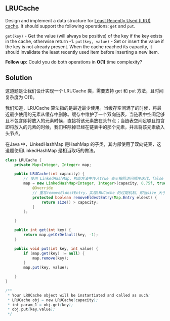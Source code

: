 ## LRUCache

Design and implement a data structure for [Least Recently Used (LRU) cache](https://en.wikipedia.org/wiki/Cache_replacement_policies#LRU). It should support the following operations: `get` and `put`.

`get(key)` - Get the value (will always be positive) of the key if the key exists in the cache, otherwise return -1.
`put(key, value)` - Set or insert the value if the key is not already present. When the cache reached its capacity, it should invalidate the least recently used item before inserting a new item.

**Follow up:**
Could you do both operations in **O(1)** time complexity?

## Solution

这道题是让我们设计实现一个 LRUCache 类，需要支持 get 和 put 方法，且时间复杂度为 O(1)。

我们知道，LRUCache 算法指的是最近最少使用。当缓存空间满了的时候，将最近最少使用的元素从缓存中删除。缓存中维护了一个双向链表，当链表中空间足够且不包含即将放入的元素时候，直接将该元素放在头节点；当链表空间足够且饱含即将放入的元素的时候，我们移除掉已经在链表中的那个元素，并且将该元素放入头节点。

在Java 中，LinkedHashMap 是HashMap 的子类，其内部使用了双向链表，这道题使用LinkedHashMap 是相当取巧的做法。

```java
class LRUCache {
    private Map<Integer, Integer> map;

    public LRUCache(int capacity) {
        // 使用 LinkedHashMap，构造方法中传入true 表示按照访问顺序迭代，false 表示按照插入顺序迭代
        map = new LinkedHashMap<Integer, Integer>(capacity, 0.75f, true) {
            @Override
            // 重写removeEldestEntry，实现LRUCache 的过期机制，即当size 大于cache 的size 时候自动删   除最近最少使用的元素
            protected boolean removeEldestEntry(Map.Entry eldest) {
                return size() > capacity;
            }
        };

    }

    public int get(int key) {
        return map.getOrDefault(key, -1);
    }

    public void put(int key, int value) {
        if (map.get(key) != null) {
            map.remove(key);
        }
        map.put(key, value);

    }
}

/**
 * Your LRUCache object will be instantiated and called as such:
 * LRUCache obj = new LRUCache(capacity);
 * int param_1 = obj.get(key);
 * obj.put(key,value);
 */
```

